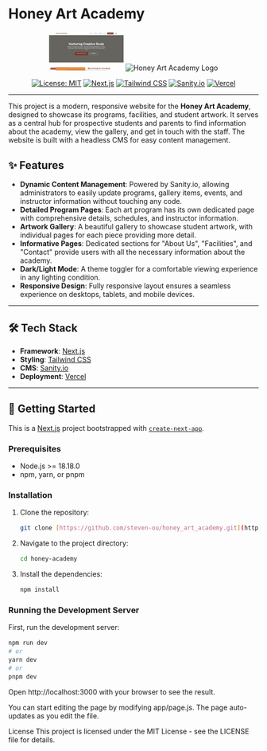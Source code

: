 # Honey Art Academy

<div align="center">
  <img src="honey-academy/public/cover.png" alt="Honey Art Academy Logo" width="150"/>
  <img src="honey-academy/public/inside.png" alt="Honey Art Academy Logo" width="150"/>
</div>

<div align="center">

[![License: MIT](https://img.shields.io/badge/License-MIT-yellow.svg)](https://opensource.org/licenses/MIT)
[![Next.js](https://img.shields.io/badge/Next.js-000000?style=for-the-badge&logo=nextdotjs&logoColor=white)](https://nextjs.org/)
[![Tailwind CSS](https://img.shields.io/badge/Tailwind_CSS-38B2AC?style=for-the-badge&logo=tailwind-css&logoColor=white)](https://tailwindcss.com/)
[![Sanity.io](https://img.shields.io/badge/Sanity.io-F03E2F?style=for-the-badge&logo=sanity&logoColor=white)](https://www.sanity.io/)
[![Vercel](https://img.shields.io/badge/Vercel-000000?style=for-the-badge&logo=vercel&logoColor=white)](https://vercel.com/)

</div>

---

This project is a modern, responsive website for the **Honey Art Academy**, designed to showcase its programs, facilities, and student artwork. It serves as a central hub for prospective students and parents to find information about the academy, view the gallery, and get in touch with the staff. The website is built with a headless CMS for easy content management.

## ✨ Features

- **Dynamic Content Management**: Powered by Sanity.io, allowing administrators to easily update programs, gallery items, events, and instructor information without touching any code.
- **Detailed Program Pages**: Each art program has its own dedicated page with comprehensive details, schedules, and instructor information.
- **Artwork Gallery**: A beautiful gallery to showcase student artwork, with individual pages for each piece providing more detail.
- **Informative Pages**: Dedicated sections for "About Us", "Facilities", and "Contact" provide users with all the necessary information about the academy.
- **Dark/Light Mode**: A theme toggler for a comfortable viewing experience in any lighting condition.
- **Responsive Design**: Fully responsive layout ensures a seamless experience on desktops, tablets, and mobile devices.

---

## 🛠️ Tech Stack

- **Framework**: [Next.js](https://nextjs.org/)
- **Styling**: [Tailwind CSS](https://tailwindcss.com/)
- **CMS**: [Sanity.io](https://www.sanity.io/)
- **Deployment**: [Vercel](https://vercel.com/)

---

## 🚀 Getting Started

This is a [Next.js](https://nextjs.org/) project bootstrapped with [`create-next-app`](https://github.com/vercel/next.js/tree/canary/packages/create-next-app).

### Prerequisites

- Node.js >= 18.18.0
- npm, yarn, or pnpm

### Installation

1.  Clone the repository:
    ```bash
    git clone [https://github.com/steven-ou/honey_art_academy.git](https://github.com/steven-ou/honey_art_academy.git)
    ```
2.  Navigate to the project directory:
    ```bash
    cd honey-academy
    ```
3.  Install the dependencies:
    ```bash
    npm install
    ```

### Running the Development Server

First, run the development server:

```bash
npm run dev
# or
yarn dev
# or
pnpm dev
```

Open http://localhost:3000 with your browser to see the result.

You can start editing the page by modifying app/page.js. The page auto-updates as you edit the file.

License
This project is licensed under the MIT License - see the LICENSE file for details.
